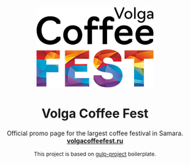 <div align="center">
  <img alt="Volga Coffee Fest" src="https://github.com/digikid/volga-coffee-fest/raw/main/logo.png" />
</div>

<div align="center">
  <h1>Volga Coffee Fest</h1>
  <p>Official promo page for the largest coffee festival in Samara.<br><b><a href="http://volgacoffeefest.ru/">volgacoffeefest.ru</a></b></p>
   <p style="font-size: 12px;">This project is based on <a href="https://github.com/digikid/gulp-project">gulp-project</a> boilerplate.</p>
</div>
